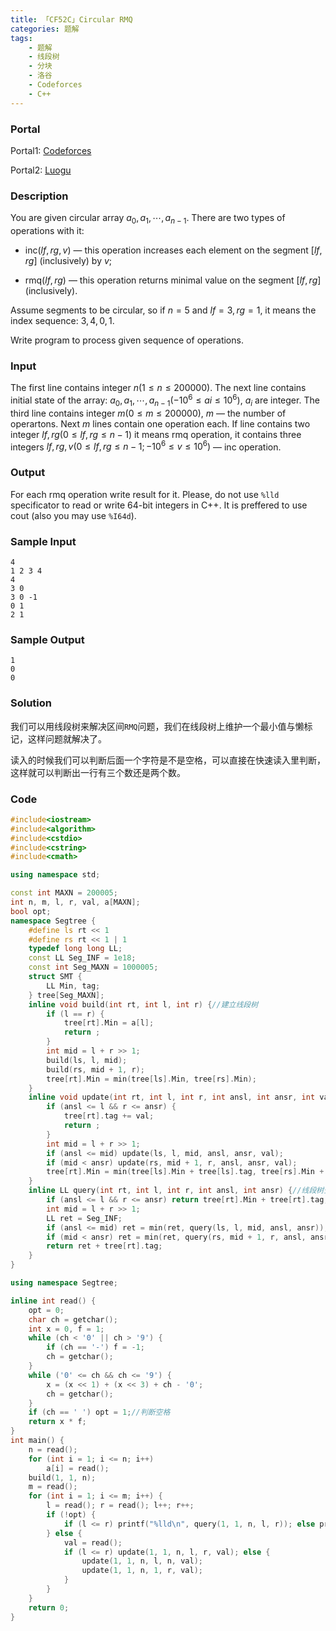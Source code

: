 ```yaml
---
title: 「CF52C」Circular RMQ
categories: 题解
tags:
    - 题解
    - 线段树
    - 分块
    - 洛谷
    - Codeforces
    - C++
---
```


### Portal

Portal1: [Codeforces](http://codeforces.com/problemset/problem/52/C)

Portal2: [Luogu](http://codeforces.com/problemset/problem/52/C)

### Description

You are given circular array $a_0, a_1, \cdots, a_{n - 1}$. There are two types of operations with it:

+ $\textrm{inc}(lf, rg, v)$ — this operation increases each element on the segment $[lf, rg]$ (inclusively) by $v$;

+ $\textrm{rmq}(lf, rg)$ — this operation returns minimal value on the segment $[lf, rg]$ (inclusively).

Assume segments to be circular, so if $n = 5$ and $lf = 3, rg = 1$, it means the index sequence: $3, 4, 0, 1$.

Write program to process given sequence of operations.

### Input

The first line contains integer $n (1 \le n \le 200000)$. The next line contains initial state of the array: $a_0, a_1, \cdots, a_{n - 1} ( -10^6 \le ai \le 10^6)$, $a_i$ are integer. The third line contains integer $m (0 \le m \le 200000)$, $m$ — the number of operartons. Next $m$ lines contain one operation each. If line contains two integer $lf, rg (0 \le lf, rg \le n - 1)$ it means rmq operation, it contains three integers $lf, rg, v (0 \le lf, rg \le n - 1; -10^6 \le v \le 10^6)$ — inc operation.

### Output

For each rmq operation write result for it. Please, do not use `%lld` specificator to read or write $64$-bit integers in C++. It is preffered to use cout (also you may use `%I64d`).

### Sample Input

```
4
1 2 3 4
4
3 0
3 0 -1
0 1
2 1
```

### Sample Output

```
1
0
0
```

### Solution

我们可以用线段树来解决区间`RMQ`问题，我们在线段树上维护一个最小值与懒标记，这样问题就解决了。

读入的时候我们可以判断后面一个字符是不是空格，可以直接在快速读入里判断，这样就可以判断出一行有三个数还是两个数。

### Code

```cpp
#include<iostream>
#include<algorithm>
#include<cstdio>
#include<cstring>
#include<cmath>

using namespace std;

const int MAXN = 200005;
int n, m, l, r, val, a[MAXN];
bool opt;
namespace Segtree {
    #define ls rt << 1
    #define rs rt << 1 | 1
    typedef long long LL;
    const LL Seg_INF = 1e18;
    const int Seg_MAXN = 1000005;
    struct SMT {
        LL Min, tag;
    } tree[Seg_MAXN];
    inline void build(int rt, int l, int r) {//建立线段树
        if (l == r) {
            tree[rt].Min = a[l];
            return ;
        }
        int mid = l + r >> 1;
        build(ls, l, mid);
        build(rs, mid + 1, r);
        tree[rt].Min = min(tree[ls].Min, tree[rs].Min);
    }
    inline void update(int rt, int l, int r, int ansl, int ansr, int val) {//线段树修改
        if (ansl <= l && r <= ansr) {
            tree[rt].tag += val;
            return ;
        }
        int mid = l + r >> 1;
        if (ansl <= mid) update(ls, l, mid, ansl, ansr, val);
        if (mid < ansr) update(rs, mid + 1, r, ansl, ansr, val);
        tree[rt].Min = min(tree[ls].Min + tree[ls].tag, tree[rs].Min + tree[rs].tag);
    }
    inline LL query(int rt, int l, int r, int ansl, int ansr) {//线段树查询
        if (ansl <= l && r <= ansr) return tree[rt].Min + tree[rt].tag;
        int mid = l + r >> 1;
        LL ret = Seg_INF;
        if (ansl <= mid) ret = min(ret, query(ls, l, mid, ansl, ansr));
        if (mid < ansr) ret = min(ret, query(rs, mid + 1, r, ansl, ansr));
        return ret + tree[rt].tag;
    }
}

using namespace Segtree;

inline int read() {
    opt = 0;
    char ch = getchar();
    int x = 0, f = 1;
    while (ch < '0' || ch > '9') {
        if (ch == '-') f = -1;
        ch = getchar();
    }
    while ('0' <= ch && ch <= '9') {
        x = (x << 1) + (x << 3) + ch - '0';
        ch = getchar();
    }
    if (ch == ' ') opt = 1;//判断空格
    return x * f;
}
int main() {
    n = read();
    for (int i = 1; i <= n; i++)
        a[i] = read();
    build(1, 1, n);
    m = read();
    for (int i = 1; i <= m; i++) {
        l = read(); r = read(); l++; r++;
        if (!opt) {
            if (l <= r) printf("%lld\n", query(1, 1, n, l, r)); else printf("%lld\n", min(query(1, 1, n, l, n), query(1, 1, n, 1, r)));
        } else {
            val = read();
            if (l <= r) update(1, 1, n, l, r, val); else {
                update(1, 1, n, l, n, val);
                update(1, 1, n, 1, r, val);
            }
        }
    }
    return 0;
}
```